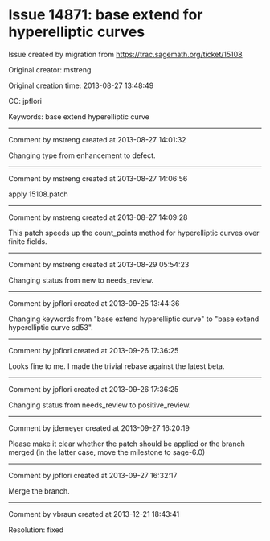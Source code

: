 # Issue 14871: base extend for hyperelliptic curves

Issue created by migration from https://trac.sagemath.org/ticket/15108

Original creator: mstreng

Original creation time: 2013-08-27 13:48:49

CC:  jpflori

Keywords: base extend hyperelliptic curve




---

Comment by mstreng created at 2013-08-27 14:01:32

Changing type from enhancement to defect.


---

Comment by mstreng created at 2013-08-27 14:06:56

apply 15108.patch


---

Comment by mstreng created at 2013-08-27 14:09:28

This patch speeds up the count_points method for hyperelliptic curves over finite fields.


---

Comment by mstreng created at 2013-08-29 05:54:23

Changing status from new to needs_review.


---

Comment by jpflori created at 2013-09-25 13:44:36

Changing keywords from "base extend hyperelliptic curve" to "base extend hyperelliptic curve sd53".


---

Comment by jpflori created at 2013-09-26 17:36:25

Looks fine to me.
I made the trivial rebase against the latest beta.


---

Comment by jpflori created at 2013-09-26 17:36:25

Changing status from needs_review to positive_review.


---

Comment by jdemeyer created at 2013-09-27 16:20:19

Please make it clear whether the patch should be applied or the branch merged (in the latter case, move the milestone to sage-6.0)


---

Comment by jpflori created at 2013-09-27 16:32:17

Merge the branch.


---

Comment by vbraun created at 2013-12-21 18:43:41

Resolution: fixed
